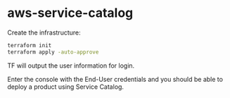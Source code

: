 # aws-service-catalog

Create the infrastructure:

```sh
terraform init
terraform apply -auto-approve
```

TF will output the user information for login.

Enter the console with the End-User credentials and you should be able to deploy a product using Service Catalog.